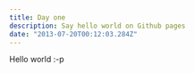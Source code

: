 ```yaml
---
title: Day one
description: Say hello world on Github pages
date: "2013-07-20T00:12:03.284Z"
---
```


Hello world :-p
